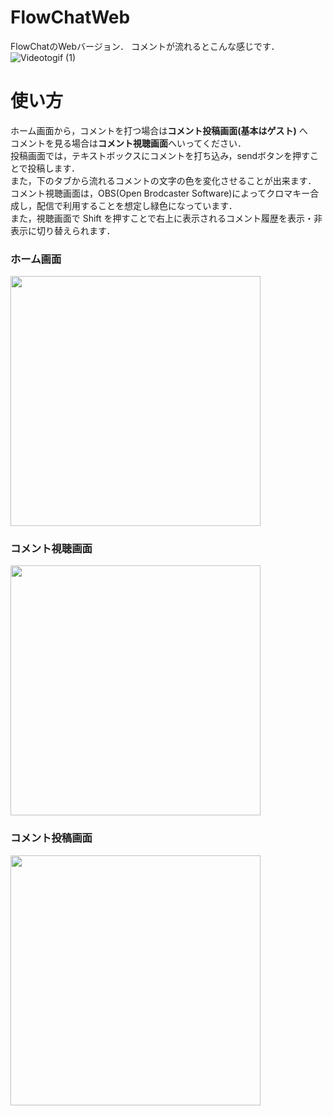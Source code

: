 # FlowChatWeb
FlowChatのWebバージョン． 
コメントが流れるとこんな感じです．  
![Videotogif (1)](https://user-images.githubusercontent.com/53263220/106355398-e5d31100-633a-11eb-863c-8d9627ac9749.gif)

# 使い方
ホーム画面から，コメントを打つ場合は**コメント投稿画面(基本はゲスト)** へ  
コメントを見る場合は**コメント視聴画面**へいってください．  
投稿画面では，テキストボックスにコメントを打ち込み，sendボタンを押すことで投稿します．  
また，下のタブから流れるコメントの文字の色を変化させることが出来ます．  
コメント視聴画面は，OBS(Open Brodcaster Software)によってクロマキー合成し，配信で利用することを想定し緑色になっています．  
また，視聴画面で Shift を押すことで右上に表示されるコメント履歴を表示・非表示に切り替えられます． 
### ホーム画面 
<img width="400" src="https://user-images.githubusercontent.com/53263220/106355535-0f406c80-633c-11eb-98be-38d51991c80c.png">

### コメント視聴画面

<img width="400" src="https://user-images.githubusercontent.com/53263220/106355548-18313e00-633c-11eb-8e3d-612894edacf1.png">  

### コメント投稿画面   

<img width="400" src="https://user-images.githubusercontent.com/53263220/106355553-1bc4c500-633c-11eb-8698-fc9803e7004b.png">  





